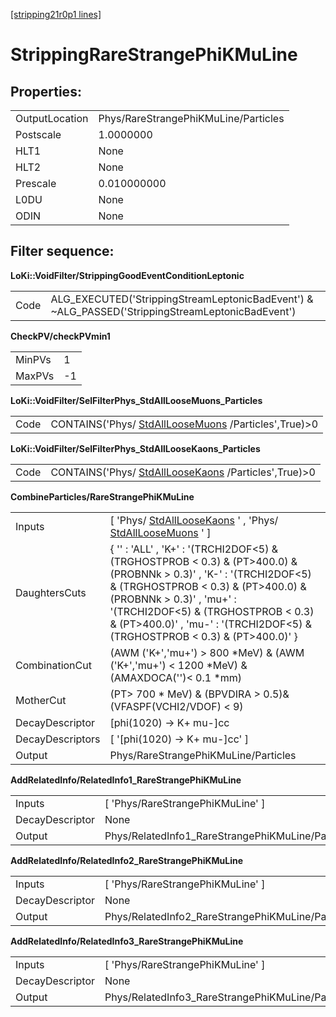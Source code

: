 [[stripping21r0p1 lines]](./stripping21r0p1-index)

# StrippingRareStrangePhiKMuLine

## Properties:

|                |                                      |
|----------------|--------------------------------------|
| OutputLocation | Phys/RareStrangePhiKMuLine/Particles |
| Postscale      | 1.0000000                            |
| HLT1           | None                                 |
| HLT2           | None                                 |
| Prescale       | 0.010000000                          |
| L0DU           | None                                 |
| ODIN           | None                                 |

## Filter sequence:

**LoKi::VoidFilter/StrippingGoodEventConditionLeptonic**

|      |                                                                                                   |
|------|---------------------------------------------------------------------------------------------------|
| Code | ALG_EXECUTED('StrippingStreamLeptonicBadEvent') & \~ALG_PASSED('StrippingStreamLeptonicBadEvent') |

**CheckPV/checkPVmin1**

|        |     |
|--------|-----|
| MinPVs | 1   |
| MaxPVs | -1  |

**LoKi::VoidFilter/SelFilterPhys_StdAllLooseMuons_Particles**

|      |                                                                                             |
|------|---------------------------------------------------------------------------------------------|
| Code | CONTAINS('Phys/ [StdAllLooseMuons](./stripping21r0p1-stdallloosemuons) /Particles',True)\>0 |

**LoKi::VoidFilter/SelFilterPhys_StdAllLooseKaons_Particles**

|      |                                                                                             |
|------|---------------------------------------------------------------------------------------------|
| Code | CONTAINS('Phys/ [StdAllLooseKaons](./stripping21r0p1-stdallloosekaons) /Particles',True)\>0 |

**CombineParticles/RareStrangePhiKMuLine**

|                  |                                                                                                                                                                                                                                                                                                                    |
|------------------|--------------------------------------------------------------------------------------------------------------------------------------------------------------------------------------------------------------------------------------------------------------------------------------------------------------------|
| Inputs           | [ 'Phys/ [StdAllLooseKaons](./stripping21r0p1-stdallloosekaons) ' , 'Phys/ [StdAllLooseMuons](./stripping21r0p1-stdallloosemuons) ' ]                                                                                                                                                                            |
| DaughtersCuts    | { '' : 'ALL' , 'K+' : '(TRCHI2DOF\<5) & (TRGHOSTPROB \< 0.3) & (PT\>400.0) & (PROBNNk \> 0.3)' , 'K-' : '(TRCHI2DOF\<5) & (TRGHOSTPROB \< 0.3) & (PT\>400.0) & (PROBNNk \> 0.3)' , 'mu+' : '(TRCHI2DOF\<5) & (TRGHOSTPROB \< 0.3) & (PT\>400.0)' , 'mu-' : '(TRCHI2DOF\<5) & (TRGHOSTPROB \< 0.3) & (PT\>400.0)' } |
| CombinationCut   | (AWM ('K+','mu+') \> 800 \*MeV) & (AWM ('K+','mu+') \< 1200 \*MeV) & (AMAXDOCA('')\< 0.1 \*mm)                                                                                                                                                                                                                     |
| MotherCut        | (PT\> 700 \* MeV) & (BPVDIRA \> 0.5)& (VFASPF(VCHI2/VDOF) \< 9)                                                                                                                                                                                                                                                    |
| DecayDescriptor  | [phi(1020) -\> K+ mu-]cc                                                                                                                                                                                                                                                                                         |
| DecayDescriptors | [ '[phi(1020) -\> K+ mu-]cc' ]                                                                                                                                                                                                                                                                                 |
| Output           | Phys/RareStrangePhiKMuLine/Particles                                                                                                                                                                                                                                                                               |

**AddRelatedInfo/RelatedInfo1_RareStrangePhiKMuLine**

|                 |                                                   |
|-----------------|---------------------------------------------------|
| Inputs          | [ 'Phys/RareStrangePhiKMuLine' ]                |
| DecayDescriptor | None                                              |
| Output          | Phys/RelatedInfo1_RareStrangePhiKMuLine/Particles |

**AddRelatedInfo/RelatedInfo2_RareStrangePhiKMuLine**

|                 |                                                   |
|-----------------|---------------------------------------------------|
| Inputs          | [ 'Phys/RareStrangePhiKMuLine' ]                |
| DecayDescriptor | None                                              |
| Output          | Phys/RelatedInfo2_RareStrangePhiKMuLine/Particles |

**AddRelatedInfo/RelatedInfo3_RareStrangePhiKMuLine**

|                 |                                                   |
|-----------------|---------------------------------------------------|
| Inputs          | [ 'Phys/RareStrangePhiKMuLine' ]                |
| DecayDescriptor | None                                              |
| Output          | Phys/RelatedInfo3_RareStrangePhiKMuLine/Particles |
